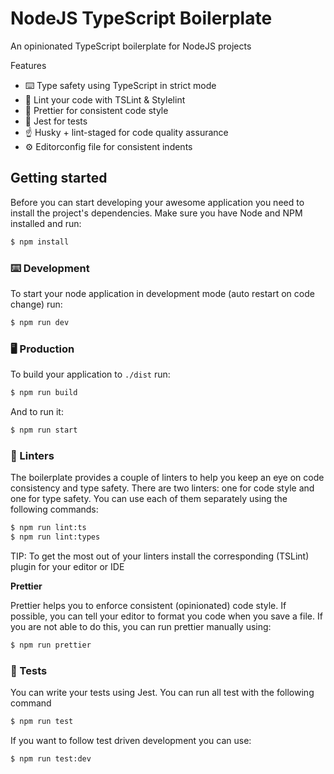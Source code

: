 # NodeJS TypeScript Boilerplate

An opinionated TypeScript boilerplate for NodeJS projects

Features

- ⌨️ Type safety using TypeScript in strict mode
- 👀 Lint your code with TSLint & Stylelint
- 🌈 Prettier for consistent code style
- 🔨 Jest for tests
- ☝️ Husky + lint-staged for code quality assurance
- ⚙ Editorconfig file for consistent indents

## Getting started

Before you can start developing your awesome application you need to install the project's dependencies. Make sure you have Node and NPM installed and run:

```sh
$ npm install
```

### ⌨️ Development

To start your node application in development mode (auto restart on code change) run:

```sh
$ npm run dev
```

### 🖥 Production

To build your application to `./dist` run:

```sh
$ npm run build
```

And to run it:

```sh
$ npm run start
```

### 🧐 Linters

The boilerplate provides a couple of linters to help you keep an eye on code consistency and type safety. There are two linters: one for code style and one for type safety. You can use each of them separately using the following commands:

```sh
$ npm run lint:ts
$ npm run lint:types
```

TIP: To get the most out of your linters install the corresponding (TSLint) plugin for your editor or IDE

**Prettier**

Prettier helps you to enforce consistent (opinionated) code style. If possible, you can tell your editor to format you code when you save a file. If you are not able to do this, you can run prettier manually using:

```sh
$ npm run prettier
```

### 🤖 Tests

You can write your tests using Jest. You can run all test with the following command

```sh
$ npm run test
```

If you want to follow test driven development you can use:

```sh
$ npm run test:dev
```
